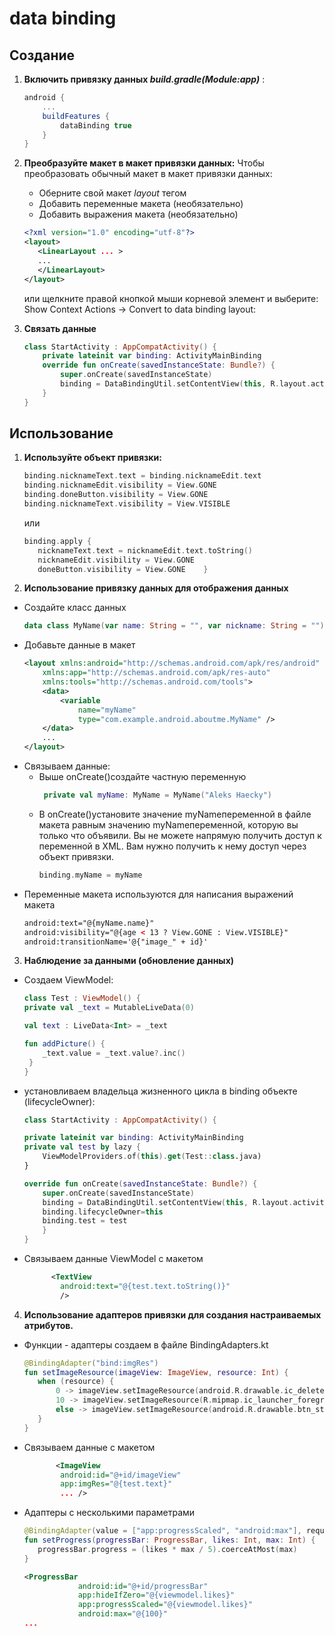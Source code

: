 # **data binding**
## Создание
1. **Включить привязку данных *build.gradle(Module:app)*** :
    ```groovy
    android {
        ...
        buildFeatures {
            dataBinding true
        }
    }
    ```
2. **Преобразуйте макет в макет привязки данных:**
      Чтобы преобразовать обычный макет в макет привязки данных:
   * Оберните свой макет *layout* тегом
   * Добавить переменные макета (необязательно)
   * Добавить выражения макета (необязательно)

   ``` XML
   <?xml version="1.0" encoding="utf-8"?>
   <layout>
      <LinearLayout ... >
      ...
      </LinearLayout>
   </layout>
   ```
   или щелкните правой кнопкой мыши корневой элемент и выберите:
   Show Context Actions -> Convert to data binding layout:

2. **Связать данные**
    ```kotlin
    class StartActivity : AppCompatActivity() {
        private lateinit var binding: ActivityMainBinding
        override fun onCreate(savedInstanceState: Bundle?) {
            super.onCreate(savedInstanceState)
            binding = DataBindingUtil.setContentView(this, R.layout.activity_main)
        }
    }
    ```

##  Использование
1. **Используйте объект привязки:**
    ```kotlin
    binding.nicknameText.text = binding.nicknameEdit.text
    binding.nicknameEdit.visibility = View.GONE
    binding.doneButton.visibility = View.GONE
    binding.nicknameText.visibility = View.VISIBLE
    ```
    или

    ```kotlin
    binding.apply {
       nicknameText.text = nicknameEdit.text.toString()
       nicknameEdit.visibility = View.GONE
       doneButton.visibility = View.GONE    }
    ```


2. **Использование привязку данных для отображения данных**

* Создайте класс данных
    ```kotlin
    data class MyName(var name: String = "", var nickname: String = "")
    ```
* Добавьте данные в макет
    ```XML
    <layout xmlns:android="http://schemas.android.com/apk/res/android"
        xmlns:app="http://schemas.android.com/apk/res-auto"
        xmlns:tools="http://schemas.android.com/tools">
        <data>
            <variable
                name="myName"
                type="com.example.android.aboutme.MyName" />
        </data>
        ...
    </layout>
    ```
* Cвязываем данные:
  *  Выше onCreate()создайте частную переменную
        ```kotlin
         private val myName: MyName = MyName("Aleks Haecky")
     ```
  * В onCreate()установите значение myNameпеременной в файле макета равным значению myNameпеременной, которую вы только что объявили. Вы не можете напрямую получить доступ к переменной в XML. Вам нужно получить к нему доступ через объект привязки.
     ```kotlin
    binding.myName = myName
     ```
* Переменные макета используются для написания выражений макета
    ```xml
    android:text="@{myName.name}"
    android:visibility="@{age < 13 ? View.GONE : View.VISIBLE}"
    android:transitionName='@{"image_" + id}'
  ```
3. **Наблюдение за данными (обновление данных)**
* Создаем ViewModel:
    ```kotlin
  class Test : ViewModel() {
    private val _text = MutableLiveData(0)

    val text : LiveData<Int> = _text

    fun addPicture() {
        _text.value = _text.value?.inc()
     }
  }
    ```
* установливаем владельца жизненного цикла в binding объекте (lifecycleOwner):
    ```kotlin
  class StartActivity : AppCompatActivity() {

    private lateinit var binding: ActivityMainBinding
    private val test by lazy {
        ViewModelProviders.of(this).get(Test::class.java)
    }

    override fun onCreate(savedInstanceState: Bundle?) {
        super.onCreate(savedInstanceState)
        binding = DataBindingUtil.setContentView(this, R.layout.activity_main)
        binding.lifecycleOwner=this
        binding.test = test
        }
    }
    ```
* Связываем данные ViewModel с макетом
    ```XML
          <TextView
            android:text="@{test.text.toString()}"
            />
    ```
4. **Использование адаптеров привязки для создания настраиваемых атрибутов.**
*  Функции - адаптеры создаем в файле  BindingAdapters.kt
     ```kotlin
    @BindingAdapter("bind:imgRes")
    fun setImageResource(imageView: ImageView, resource: Int) {
        when (resource) {
            0 -> imageView.setImageResource(android.R.drawable.ic_delete)
            10 -> imageView.setImageResource(R.mipmap.ic_launcher_foreground)
            else -> imageView.setImageResource(android.R.drawable.btn_star_big_on)
        }
    }
    ```
* Связываем данные с макетом
    ```xml
           <ImageView
            android:id="@+id/imageView"
            app:imgRes="@{test.text}"
            ... />
    ```
* Адаптеры с несколькими параметрами
    ```kotlin
    @BindingAdapter(value = ["app:progressScaled", "android:max"], requireAll = true)
    fun setProgress(progressBar: ProgressBar, likes: Int, max: Int) {
       progressBar.progress = (likes * max / 5).coerceAtMost(max)
    }
    ```
    ```xml
    <ProgressBar
                android:id="@+id/progressBar"
                app:hideIfZero="@{viewmodel.likes}"
                app:progressScaled="@{viewmodel.likes}"
                android:max="@{100}"
    ...  
    ```



